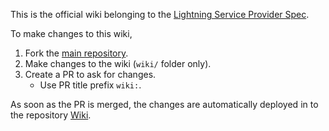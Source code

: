 
This is the official wiki belonging to the [Lightning Service Provider Spec](https://github.com/BitcoinAndLightningLayerSpecs/lsp).

To make changes to this wiki, 
1. Fork the [main repository](https://github.com/BitcoinAndLightningLayerSpecs/lsp).
2. Make changes to the wiki (`wiki/` folder only).
3. Create a PR to ask for changes.
    - Use PR title prefix `wiki:`.

As soon as the PR is merged, the changes are automatically deployed in to the repository [Wiki](https://github.com/BitcoinAndLightningLayerSpecs/lsp/wiki).